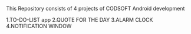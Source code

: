 This Repository consists of 4 projects of CODSOFT Android development





1.TO-DO-LIST app
2.QUOTE FOR THE DAY
3.ALARM CLOCK
4.NOTIFICATION WINDOW
